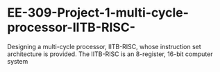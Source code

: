 # EE-309-Project-1-multi-cycle-processor-IITB-RISC-
Designing a multi-cycle processor, IITB-RISC, whose instruction set architecture is provided. The IITB-RISC is an 8-register, 16-bit computer system
